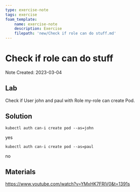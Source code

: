 ```yaml
---
type: exercise-note
tags: exercise
foam_template:
    name: exercise-note
    description: Exercise
    filepath: 'new/Check if role can do stuff.md'
---
```

# Check if role can do stuff
Note Created: 2023-03-04

## Lab 

Check if User john and paul with Role my-role can create Pod.

## Solution

```console
kubectl auth can-i create pod --as=john
```
yes
```console
kubectl auth can-i create pod --as=paul
```
no

## Materials
https://www.youtube.com/watch?v=YMxHK7FRlV0&t=1391s